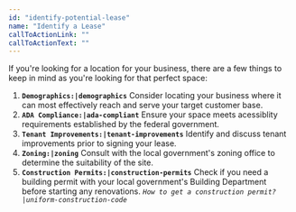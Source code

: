 ```yaml
---
id: "identify-potential-lease"
name: "Identify a Lease"
callToActionLink: ""
callToActionText: ""
---
```


If you're looking for a location for your business, there are a few things to keep in mind as you're looking for that perfect space:

1. **`Demographics:|demographics`** Consider locating your business where it can most effectively reach and serve your target customer base.
2. **`ADA Compliance:|ada-compliant`** Ensure your space meets acessiblity requirements established by the federal government.
3. **`Tenant Improvements:|tenant-improvements`** Identify and discuss tenant improvements prior to signing your lease.
4. **`Zoning:|zoning`** Consult with the local government's zoning office to determine the suitability of the site.
5. **`Construction Permits:|construction-permits`** Check if you need a building permit with your local government's Building Department before starting any renovations. _`How to get a construction permit?|uniform-construction-code`_
